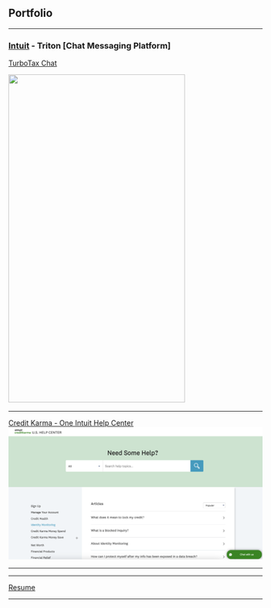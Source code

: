 ## Portfolio

---

### [Intuit](https://www.intuit.com/) - Triton [Chat Messaging Platform]
<a href="http://example.com/](https://turbotax.intuit.com/lp/ppc/1271?srqs=null&cid=ppc_gg_b_stan_all_na_Brand-BrandTT-BrandTTTTLAssistCPANearMePreparerProSpecialist-Exact_ty23-bu2-sb183_687935142471_142950094519_kwd-411008949271&srid=CjwKCAiAuYuvBhApEiwAzq_Yia4CTODHhJbVN9Ou6_y9Hj0jNaDbeRtlMuXOEXg6K8QK7QtDMw5XgRoCuLEQAvD_BwE&targetid=kwd-411008949271&skw=turbotax%20live%20expert&adid=687935142471&ven=gg&gad_source=1&gclid=CjwKCAiAuYuvBhApEiwAzq_Yia4CTODHhJbVN9Ou6_y9Hj0jNaDbeRtlMuXOEXg6K8QK7QtDMw5XgRoCuLEQAvD_BwE&gclsrc=aw.ds" target="_blank">TurboTax Chat</a> <br />
<!--//TODO: convert .mov to gif and upload here: https://www.veed.io/edit/201d967d-dd37-448a-81dd-262a1ce92ae7/video -->
<img src="images/triton.gif?raw=true" width="350" height="650"/>

---
[Credit Karma - One Intuit Help Center](https://support.creditkarma.com/s/)
<img src="images/creditkarma.png?raw=true"/>

---
<!--
[Project 3 Title](http://example.com/)
<img src="images/dummy_thumbnail.jpg?raw=true"/>

---

### Category Name 2

- [Project 1 Title](http://example.com/)
- [Project 2 Title](http://example.com/)
- [Project 3 Title](http://example.com/)
- [Project 4 Title](http://example.com/)
- [Project 5 Title](http://example.com/)
-->
---
[Resume](/pdf/SandraResume.pdf)



---

